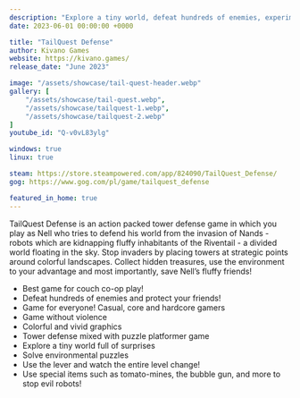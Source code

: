 ```yaml
---
description: "Explore a tiny world, defeat hundreds of enemies, experiment with the environment, find all secrets and enjoy the Adventure with a friend or in single player mode!"
date: 2023-06-01 00:00:00 +0000

title: "TailQuest Defense"
author: Kivano Games
website: https://kivano.games/
release_date: "June 2023"

image: "/assets/showcase/tail-quest-header.webp"
gallery: [
	"/assets/showcase/tail-quest.webp",
	"/assets/showcase/tailquest-1.webp",
	"/assets/showcase/tailquest-2.webp"
]
youtube_id: "Q-v0vL83ylg"

windows: true
linux: true

steam: https://store.steampowered.com/app/824090/TailQuest_Defense/
gog: https://www.gog.com/pl/game/tailquest_defense

featured_in_home: true
---
```



TailQuest Defense is an action packed tower defense game in which you play as Nell who tries to defend his world from the invasion of Nands - robots which are kidnapping fluffy inhabitants of the Riventail - a divided world floating in the sky.
Stop invaders by placing towers at strategic points around colorful landscapes. Collect hidden treasures, use the environment to your advantage and most importantly, save Nell’s fluffy friends!

- Best game for couch co-op play!
- Defeat hundreds of enemies and protect your friends!
- Game for everyone! Casual, core and hardcore gamers
- Game without violence
- Colorful and vivid graphics
- Tower defense mixed with puzzle platformer game
- Explore a tiny world full of surprises
- Solve environmental puzzles
- Use the lever and watch the entire level change!
- Use special items such as tomato-mines, the bubble gun, and more to stop evil robots!
